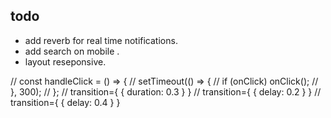 ## todo

- add reverb for real time notifications.
- add search on mobile .
- layout reseponsive.

 // const handleClick = () => {
    //     setTimeout(() => {
    //         if (onClick) onClick();
    //     }, 300);
    // };
      // transition={ { duration: 0.3 } }     // transition={ { delay: 0.2 } }   // transition={ { delay: 0.4 } }